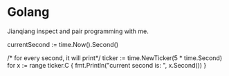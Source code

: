 # Golang
Jianqiang inspect and pair programming with me.

currentSecond := time.Now().Second()

/*  for every second, it will print*/
	ticker := time.NewTicker(5 * time.Second)
	for x := range ticker.C {
		fmt.Println("current second is: ", x.Second())
}